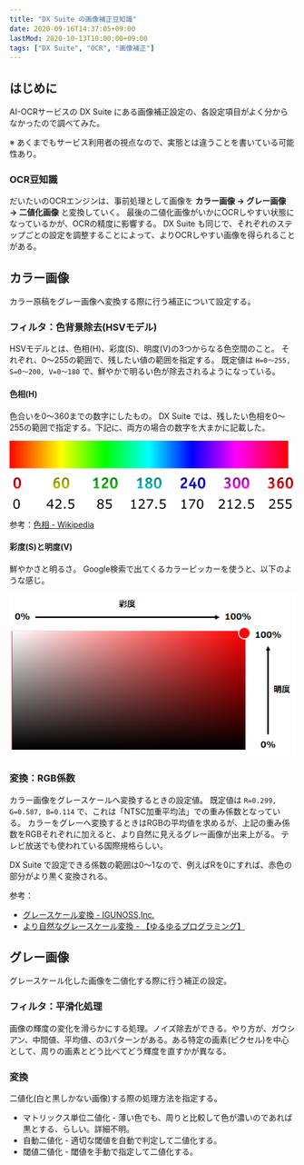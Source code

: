 ```yaml
---
title: "DX Suite の画像補正豆知識"
date: 2020-09-16T14:37:05+09:00
lastMod: 2020-10-13T10:00:00+09:00
tags: ["DX Suite", "OCR", "画像補正"]
---
```


## はじめに
AI-OCRサービスの DX Suite にある画像補正設定の、各設定項目がよく分からなかったので調べてみた。

※ あくまでもサービス利用者の視点なので、実態とは違うことを書いている可能性あり。

### OCR豆知識
だいたいのOCRエンジンは、事前処理として画像を __カラー画像 → グレー画像 → 二値化画像__ と変換していく。
最後の二値化画像がいかにOCRしやすい状態になっているかが、OCRの精度に影響する。
DX Suite も同じで、それぞれのステップごとの設定を調整することによって、よりOCRしやすい画像を得られることがある。

## カラー画像
カラー原稿をグレー画像へ変換する際に行う補正について設定する。

### フィルタ：色背景除去(HSVモデル)
HSVモデルとは、色相(H)、彩度(S)、明度(V)の3つからなる色空間のこと。
それぞれ、0～255の範囲で、残したい値の範囲を指定する。
既定値は `H=0～255, S=0～200, V=0～180` で、鮮やかで明るい色が除去されるようになっている。

#### 色相(H)
色合いを0～360までの数字にしたもの。
DX Suite では、残したい色相を0～255の範囲で指定する。下記に、両方の場合の数字を大まかに記載した。

![](HueScale.png)

参考：[色相 - Wikipedia](https://ja.wikipedia.org/wiki/%E8%89%B2%E7%9B%B8)

#### 彩度(S)と明度(V)
鮮やかさと明るさ。
Google検索で出てくるカラーピッカーを使うと、以下のような感じ。

![](2020-09-16-15-46-53.png)

### 変換：RGB係数
カラー画像をグレースケールへ変換するときの設定値。
既定値は `R=0.299, G=0.587, B=0.114` で、これは「NTSC加重平均法」での重み係数となっている。
カラーをグレーへ変換するときはRGBの平均値を求めるが、上記の重み係数をRGBそれぞれに加えると、より自然に見えるグレー画像が出来上がる。
テレビ放送でも使われている国際規格らしい。

DX Suite で設定できる係数の範囲は0～1なので、例えばRを0にすれば、赤色の部分がより黒く変換される。

参考：

* [グレースケール変換 - IGUNOSS,Inc.](http://www.igunoss.co.jp/imageproc/imageproc1-3.html)
* [より自然なグレースケール変換 - 【ゆるゆるプログラミング】](https://talavax.com/grayscale2.html)

## グレー画像
グレースケール化した画像を二値化する際に行う補正の設定。

### フィルタ：平滑化処理
画像の輝度の変化を滑らかにする処理。ノイズ除去ができる。やり方が、ガウシアン、中間値、平均値、の3パターンがある。ある特定の画素(ピクセル)を中心として、周りの画素とどう比べてどう輝度を直すかが異なる。

### 変換
二値化(白と黒しかない画像)する際の処理方法を指定する。

* マトリックス単位二値化 - 薄い色でも、周りと比較して色が濃いのであれば黒とする、らしい。詳細不明。
* 自動二値化 - 適切な閾値を自動で判定して二値化する。
* 閾値二値化 - 閾値を手動で指定して二値化する。
